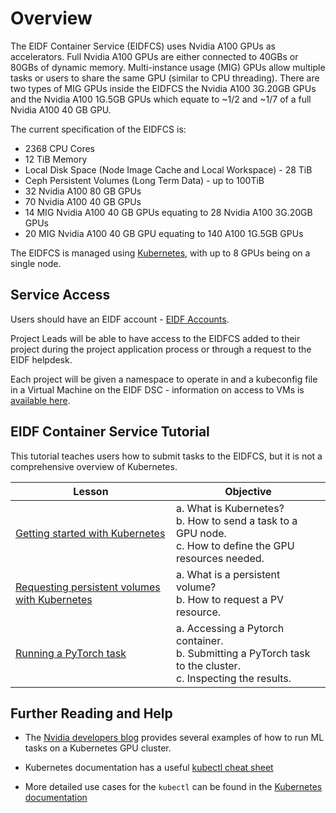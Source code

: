 # Overview

The EIDF Container Service (EIDFCS) uses Nvidia A100 GPUs as accelerators.
Full Nvidia A100 GPUs are either connected to 40GBs or 80GBs of dynamic memory.
Multi-instance usage (MIG) GPUs allow multiple tasks or users to share the same GPU (similar to CPU threading).
There are two types of MIG GPUs inside the EIDFCS the Nvidia A100 3G.20GB GPUs and the Nvidia A100 1G.5GB GPUs which equate to ~1/2 and ~1/7 of a full Nvidia A100 40 GB GPU.

The current specification of the EIDFCS is:

- 2368 CPU Cores
- 12 TiB Memory
- Local Disk Space (Node Image Cache and Local Workspace) - 28 TiB
- Ceph Persistent Volumes (Long Term Data) - up to 100TiB
- 32 Nvidia A100 80 GB GPUs
- 70 Nvidia A100 40 GB GPUs
- 14 MIG Nvidia A100 40 GB GPUs equating to 28 Nvidia A100 3G.20GB GPUs
- 20 MIG Nvidia A100 40 GB GPU equating to 140 A100 1G.5GB GPUs

The EIDFCS is managed using [Kubernetes](https://kubernetes.io), with up to 8 GPUs being on a single node.

## Service Access

Users should have an EIDF account - [EIDF Accounts](../../access/project.md).

Project Leads will be able to have access to the EIDFCS added to their project during the project application process or through a request to the EIDF helpdesk.

Each project will be given a namespace to operate in and a kubeconfig file in a Virtual Machine on the EIDF DSC - information on access to VMs is [available here](../../access/virtualmachines-vdi.md).

## EIDF Container Service Tutorial

This tutorial teaches users how to submit tasks to the EIDFCS, but it is not a comprehensive overview of Kubernetes.

| Lesson                                                                                                   | Objective                                                                                                      |
|-----------------------------------|-------------------------------------|
| [Getting started with Kubernetes](training/L1_getting_started.md)                             | a. What is Kubernetes?<br>b. How to send a task to a GPU node.<br>c. How to define the GPU resources needed.  |
| [Requesting persistent volumes with Kubernetes](training/L2_requesting_persistent_volumes.md) | a. What is a persistent volume? <br>b. How to request a PV resource.                                          |
| [Running a PyTorch task](training/L3_running_a_pytorch_task.md)                               | a. Accessing a Pytorch container.<br>b. Submitting a PyTorch task to the cluster.<br>c. Inspecting the results. |

## Further Reading and Help

- The [Nvidia developers blog](https://developer.nvidia.com/blog/search-posts/?q=Kubernetes) provides several examples of how to run ML tasks on a Kubernetes GPU cluster.

- Kubernetes documentation has a useful [kubectl cheat sheet](https://kubernetes.io/docs/reference/kubectl/cheatsheet/#viewing-and-finding-resources)

- More detailed use cases for the `kubectl` can be found in the [Kubernetes documentation](https://kubernetes.io/docs/reference/generated/kubectl/kubectl-commands#run)

